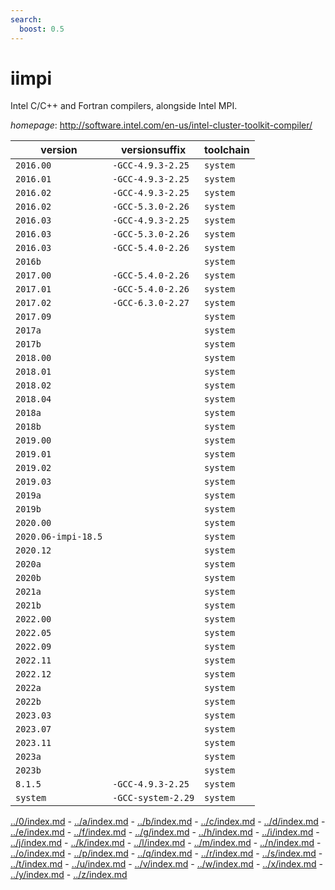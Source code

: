 ```yaml
---
search:
  boost: 0.5
---
```

# iimpi

Intel C/C++ and Fortran compilers, alongside Intel MPI.

*homepage*: <http://software.intel.com/en-us/intel-cluster-toolkit-compiler/>

version | versionsuffix | toolchain
--------|---------------|----------
``2016.00`` | ``-GCC-4.9.3-2.25`` | ``system``
``2016.01`` | ``-GCC-4.9.3-2.25`` | ``system``
``2016.02`` | ``-GCC-4.9.3-2.25`` | ``system``
``2016.02`` | ``-GCC-5.3.0-2.26`` | ``system``
``2016.03`` | ``-GCC-4.9.3-2.25`` | ``system``
``2016.03`` | ``-GCC-5.3.0-2.26`` | ``system``
``2016.03`` | ``-GCC-5.4.0-2.26`` | ``system``
``2016b`` |  | ``system``
``2017.00`` | ``-GCC-5.4.0-2.26`` | ``system``
``2017.01`` | ``-GCC-5.4.0-2.26`` | ``system``
``2017.02`` | ``-GCC-6.3.0-2.27`` | ``system``
``2017.09`` |  | ``system``
``2017a`` |  | ``system``
``2017b`` |  | ``system``
``2018.00`` |  | ``system``
``2018.01`` |  | ``system``
``2018.02`` |  | ``system``
``2018.04`` |  | ``system``
``2018a`` |  | ``system``
``2018b`` |  | ``system``
``2019.00`` |  | ``system``
``2019.01`` |  | ``system``
``2019.02`` |  | ``system``
``2019.03`` |  | ``system``
``2019a`` |  | ``system``
``2019b`` |  | ``system``
``2020.00`` |  | ``system``
``2020.06-impi-18.5`` |  | ``system``
``2020.12`` |  | ``system``
``2020a`` |  | ``system``
``2020b`` |  | ``system``
``2021a`` |  | ``system``
``2021b`` |  | ``system``
``2022.00`` |  | ``system``
``2022.05`` |  | ``system``
``2022.09`` |  | ``system``
``2022.11`` |  | ``system``
``2022.12`` |  | ``system``
``2022a`` |  | ``system``
``2022b`` |  | ``system``
``2023.03`` |  | ``system``
``2023.07`` |  | ``system``
``2023.11`` |  | ``system``
``2023a`` |  | ``system``
``2023b`` |  | ``system``
``8.1.5`` | ``-GCC-4.9.3-2.25`` | ``system``
``system`` | ``-GCC-system-2.29`` | ``system``

[../0/index.md](0) - [../a/index.md](a) - [../b/index.md](b) - [../c/index.md](c) - [../d/index.md](d) - [../e/index.md](e) - [../f/index.md](f) - [../g/index.md](g) - [../h/index.md](h) - [../i/index.md](i) - [../j/index.md](j) - [../k/index.md](k) - [../l/index.md](l) - [../m/index.md](m) - [../n/index.md](n) - [../o/index.md](o) - [../p/index.md](p) - [../q/index.md](q) - [../r/index.md](r) - [../s/index.md](s) - [../t/index.md](t) - [../u/index.md](u) - [../v/index.md](v) - [../w/index.md](w) - [../x/index.md](x) - [../y/index.md](y) - [../z/index.md](z)

